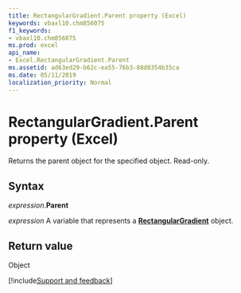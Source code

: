```yaml
---
title: RectangularGradient.Parent property (Excel)
keywords: vbaxl10.chm856075
f1_keywords:
- vbaxl10.chm856075
ms.prod: excel
api_name:
- Excel.RectangularGradient.Parent
ms.assetid: ad63ed29-b62c-ea55-76b3-88d0354b35ca
ms.date: 05/11/2019
localization_priority: Normal
---
```



# RectangularGradient.Parent property (Excel)

Returns the parent object for the specified object. Read-only.


## Syntax

_expression_.**Parent**

_expression_ A variable that represents a **[RectangularGradient](Excel.RectangularGradient.md)** object.


## Return value

Object




[!include[Support and feedback](~/includes/feedback-boilerplate.md)]